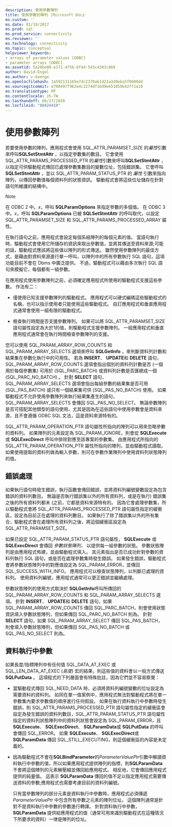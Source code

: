 ```yaml
---
description: 使用參數陣列
title: 使用參數的陣列 |Microsoft Docs
ms.custom: ''
ms.date: 01/19/2017
ms.prod: sql
ms.prod_service: connectivity
ms.reviewer: ''
ms.technology: connectivity
ms.topic: conceptual
helpviewer_keywords:
- arrays of parameter values [ODBC]
- parameter arrays [ODBC]
ms.assetid: 5a28be88-e171-4f5b-bf4d-543c4383c869
author: David-Engel
ms.author: v-daenge
ms.openlocfilehash: 1a592131165e7dc2370ab1d22a3d9eba5f9609dd
ms.sourcegitcommit: e700497f962e4c2274df16d9e651059b42ff1a10
ms.translationtype: MT
ms.contentlocale: zh-TW
ms.lasthandoff: 08/17/2020
ms.locfileid: "88424410"
---
```

# <a name="using-arrays-of-parameters"></a>使用參數陣列
若要使用參數的陣列，應用程式會使用 SQL_ATTR_PARAMSET_SIZE 的*屬性*引數來呼叫**SQLSetStmtAttr** ，以指定參數集的數目。 它會使用 SQL_ATTR_PARAMS_PROCESSED_PTR 的*屬性*引數來呼叫**SQLSetStmtAttr** ，以指定可供驅動程式傳回已處理參數集數目的變數位址，包括錯誤集。 它會呼叫 **SQLSetStmtAttr** ，並以 SQL_ATTR_PARAM_STATUS_PTR 的 *屬性* 引數來指向陣列，以傳回參數值每個資料列的狀態資訊。 驅動程式會將這些位址儲存在針對語句所維護的結構中。  
  
> [!NOTE]  
>  在 ODBC 2 中。*x*，呼叫 **SQLParamOptions** 來指定參數的多個值。 在 ODBC 3 中。*x*，呼叫 **SQLParamOptions** 已被 **SQLSetStmtAttr** 的呼叫取代，以設定 SQL_ATTR_PARAMSET_SIZE 和 SQL_ATTR_PARAMS_PROCESSED_ARRAY 屬性。  
  
 在執行語句之前，應用程式會設定每個系結陣列的每個元素的值。 當語句執行時，驅動程式會使用它所儲存的資訊來取出參數值，並將其傳送至資料來源;可能的話，驅動程式應該將這些值以陣列的形式傳送。 雖然使用參數陣列的最佳方式，是藉由對資料來源進行單一呼叫，以陣列中的所有參數執行 SQL 語句，這項功能目前不會在 Dbms 中廣泛提供。 不過，驅動程式可以藉由多次執行 SQL 語句來模擬它，每個都有一組參數。  
  
 在應用程式使用參數陣列之前，必須確定應用程式所使用的驅動程式支援這些參數。 作法有二：  
  
-   僅使用已知支援參數陣列的驅動程式。 應用程式可以硬式編碼這些驅動程式的名稱，也可以指示使用者只能使用這些驅動程式。 自訂應用程式和垂直應用程式通常會使用一組有限的驅動程式。  
  
-   檢查執行時間是否支援參數陣列。 如果可以將 SQL_ATTR_PARAMSET_SIZE 語句屬性設定為大於1的值，則驅動程式支援參數陣列。 一般應用程式和垂直應用程式通常會在執行時間檢查參數陣列的支援。  
  
 您可以使用 SQL_PARAM_ARRAY_ROW_COUNTS 和 SQL_PARAM_ARRAY_SELECTS 選項來呼叫 **SQLGetInfo** ，來判斷資料列計數和結果集在參數化執行中的可用性。 若為 **INSERT**、 **UPDATE**和 **DELETE** 語句，SQL_PARAM_ARRAY_ROW_COUNTS 選項會指出個別的資料列計數是否 (一個用於每個參數集) 可用於 (SQL_PARC_BATCH) 或資料列計數是否匯總成一個 (SQL_PARC_NO_BATCH) 。 針對 **SELECT** 語句，SQL_PARAM_ARRAY_SELECTS 選項會指出每組參數的結果集是否可用 (SQL_PAS_BATCH) 或只有一個結果集可供 (SQL_PAS_NO_BATCH) 使用。 如果驅動程式不允許使用參數陣列來執行結果集產生的語句，SQL_PARAM_ARRAY_SELECTS 會傳回 SQL_PAS_NO_SELECT。 無論參數陣列是否可搭配其他類型的語句使用，尤其是因為在這些語句中使用參數會是資料來源，且不會遵循 ODBC SQL 文法，這是資料來源特有的。  
  
 SQL_ATTR_PARAM_OPERATION_PTR 語句屬性所指向的陣列可以用來忽略參數的資料列。 如果陣列的元素設定為 SQL_PARAM_IGNORE，則會從 **SQLExecute** 或 **SQLExecDirect** 呼叫中排除對應至該專案的參數集。 由應用程式所指向的 SQL_ATTR_PARAM_OPERATION_PTR 屬性所指向的陣列，並由驅動程式讀取。 如果使用提取的資料列做為輸入參數，則可在參數作業陣列中使用資料列狀態陣列的值。  
  
## <a name="error-processing"></a>錯誤處理  
 如果執行語句時發生錯誤，執行函數會傳回錯誤，並將資料列編號變數設定為包含錯誤的資料列數目。 無論是否執行錯誤集以外的所有資料列，或是在執行) 錯誤集之後的所有資料列都未 (之前，它都是資料來源特有的。 因為它會處理參數集，所以驅動程式會將 SQL_ATTR_PARAMS_PROCESSED_PTR 語句屬性指定的緩衝區，設定為目前正在處理的資料列數目。 如果執行了除了錯誤集以外的所有集合，驅動程式會在處理所有資料列之後，將這個緩衝區設定為 SQL_ATTR_PARAMSET_SIZE。  
  
 如果已設定 SQL_ATTR_PARAM_STATUS_PTR 語句屬性， **SQLExecute** 或 **SQLExecDirect** 會傳回 *參數狀態陣列，* 以提供每一組參數的狀態。 參數狀態陣列是由應用程式佈建，並由驅動程式填入。 其元素指出是否已成功針對參數的資料列執行 SQL 語句，或是否在處理參數集時發生錯誤。 如果發生錯誤，驅動程式會將參數狀態陣列中的對應值設定為 SQL_PARAM_ERROR，並傳回 SQL_SUCCESS_WITH_INFO。 應用程式可以檢查狀態陣列，以判斷已處理的資料列。 使用資料列編號，應用程式通常可以更正錯誤並繼續處理。  
  
 參數狀態陣列的使用方式取決於 **SQLGetInfo**呼叫所傳回的 SQL_PARAM_ARRAY_ROW_COUNTS 和 SQL_PARAM_ARRAY_SELECTS 選項。 針對 **INSERT**、 **UPDATE**和 **DELETE** 語句，如果 SQL_PARAM_ARRAY_ROW_COUNTS 傳回 SQL_PARC_BATCH，則會使用狀態資訊填入參數狀態陣列，但如果傳回 SQL_PARC_NO_BATCH 則為。 針對 **SELECT** 語句，如果 SQL_PARAM_ARRAY_SELECT 傳回 SQL_PAS_BATCH，則會填入參數狀態陣列，但如果傳回 SQL_PAS_NO_BATCH 或 SQL_PAS_NO_SELECT 則為。  
  
## <a name="data-at-execution-parameters"></a>資料執行中參數  
 如果長度/指標陣列中有任何值 SQL_DATA_AT_EXEC 或 SQL_LEN_DATA_AT_EXEC (*長度*) 宏的結果，則這些值的資料會以一般方式傳送 **SQLPutData** 。 這項程式的下列層面會有特殊批註，因為它們並不容易察覺：  
  
-   當驅動程式傳回 SQL_NEED_DATA 時，必須將資料列編號變數的位址設定為需要資料的資料列。 如同在單一值案例中，應用程式無法對驅動程式將在單一參數集內要求參數值的順序進行任何假設。 如果在執行資料執行中參數時發生錯誤，則 SQL_ATTR_PARAMS_PROCESSED_PTR 語句屬性指定的緩衝區會設定為發生錯誤的資料列數目，SQL_ATTR_PARAM_STATUS_PTR 語句屬性指定的資料列狀態陣列中的資料列狀態會設定為 SQL_PARAM_ERROR，且 **SQLExecute**、 **SQLExecDirect**、 **SQLParamData**或 **SQLPutData** 的呼叫會傳回 SQL_ERROR。 如果 **SQLExecute**、 **SQLExecDirect**或 **SQLParamData** 傳回 SQL_STILL_EXECUTING，則這個緩衝區的內容是未定義的。  
  
-   因為驅動程式不會在**SQLBindParameter**的*ParameterValuePtr*引數中解讀資料執行中參數的值，所以如果應用程式提供陣列的指標，則**SQLParamData**不會將這個陣列的元素解壓縮並傳回給應用程式。 相反地，它會傳回應用程式提供的純量值。 這表示 **SQLParamData** 傳回的值不足以指定應用程式需要傳送資料的參數;應用程式也需要考慮目前的資料列編號。  
  
     只有當參數陣列的部分元素是資料執行中參數時，應用程式必須傳遞 *ParameterValuePtr* 中包含所有參數之元素的陣列位址。 這個陣列通常是針對不是資料執行中參數的參數進行轉譯。 針對資料執行中參數， **SQLParamData** 提供給應用程式的值（通常可用來識別驅動程式在這種情況下所要求的資料）一律是陣列的位址。
